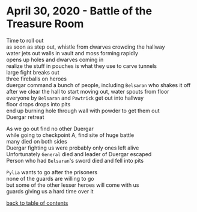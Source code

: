 # April 30, 2020 - Battle of the Treasure Room

Time to roll out  
as soon as step out, whistle from dwarves crowding the hallway  
water jets out walls in vault and moss forming rapidly  
opens up holes and dwarves coming in  
realize the stuff in pouches is what they use to carve tunnels  
large fight breaks out  
three fireballs on heroes  
duergar command a bunch of people, including `Belsaran` who shakes it off  
after we clear the hall to start moving out, water spouts from floor  
everyone by `Belsaran` and `Pawtrick` get out into hallway  
floor drops drops into pits  
end up burning hole through wall with powder to get them out  
Duergar retreat  

As we go out find no other Duergar  
while going to checkpoint A, find site of huge battle  
many died on both sides  
Duergar fighting us were probably only ones left alive  
Unfortunately `General` died and leader of Duergar escaped  
Person who had `Belsaran`'s sword died and fell into pits  

`Pylia` wants to go after the prisoners  
none of the guards are willing to go  
but some of the other lesser heroes will come with us  
guards giving us a hard time over it  

[back to table of contents](/sessions/README.md)
